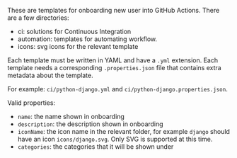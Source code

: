 These are templates for onboarding new user into GitHub Actions. There are a few directories:
* ci: solutions for Continuous Integration
* automation: templates for automating workflow.
* icons: svg icons for the relevant template

Each template must be written in YAML and have a `.yml` extension. Each template needs a corresponding `.properties.json` file that contains extra metadata about the template.

For example: `ci/python-django.yml` and `ci/python-django.properties.json`.

Valid properties:
* `name`: the name shown in onboarding
* `description`: the description shown in onboarding
* `iconName`: the icon name in the relevant folder, for example `django` should have an icon `icons/django.svg`. Only SVG is supported at this time.
* `categories`: the categories that it will be shown under